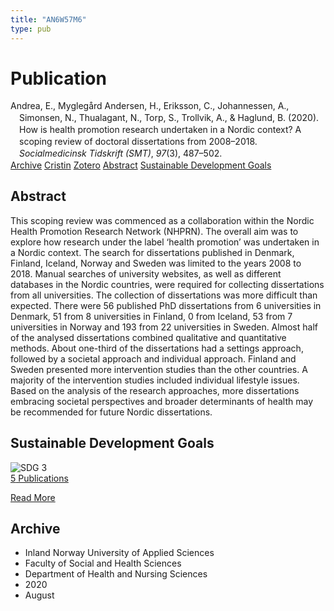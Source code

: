 ```yaml
---
title: "AN6W57M6"
type: pub
---
```

<h1>Publication</h1>
<article id="csl-bib-container-AN6W57M6" class="csl-bib-container">
  <div class="csl-bib-body" style="line-height: 1.35; padding-left: 1em; text-indent:-1em;">
  <div class="csl-entry">Andrea, E., Mygleg&#xE5;rd Andersen, H., Eriksson, C., Johannessen, A., Simonsen, N., Thualagant, N., Torp, S., Trollvik, A., &amp; Haglund, B. (2020). How is health promotion research undertaken in a Nordic context? A scoping review of doctoral dissertations from 2008&#x2013;2018. <i>Socialmedicinsk Tidskrift (SMT)</i>, <i>97</i>(3), 487&#x2013;502.</div>
</div>
  <div class="csl-bib-buttons">
    <a href="#taxonomy-article-AN6W57M6" class="csl-bib-button">Archive</a>
    <a href="https://app.cristin.no/results/show.jsf?id=1824946" alt="Cristin URL" class="csl-bib-button">Cristin</a>
    <a href="http://zotero.org/groups/5402882/items/AN6W57M6" alt="Zotero URL" class="csl-bib-button">Zotero</a>
    <a href="#abstract-article-AN6W57M6" class="csl-bib-button">Abstract</a>
    <a href="#sdg-article-AN6W57M6" class="csl-bib-button">Sustainable Development Goals</a>
  </div>
  <div id="csl-bib-meta-container-AN6W57M6"></div>
</article>
<div id="csl-bib-meta-AN6W57M6" class="csl-bib-meta">
  <article id="abstract-article-AN6W57M6" class="abstract-article">
    <h1>Abstract</h1>
    This scoping review was commenced as a collaboration within the Nordic Health Promotion Research Network (NHPRN). The overall aim was to explore how research under the label ‘health promotion’ was undertaken in a Nordic context. The search for dissertations published in Denmark, Finland, Iceland, Norway and Sweden was limited to the years 2008 to 2018. Manual searches of university websites, as well as different databases in the Nordic countries, were required for collecting dissertations from all universities. The collection of dissertations was more difficult than expected. There were 56 published PhD dissertations from 6 universities in Denmark, 51 from 8 universities in Finland, 0 from Iceland, 53 from 7 universities in Norway and 193 from 22 universities in Sweden. Almost half of the analysed dissertations combined qualitative and quantitative methods. About one-third of the dissertations had a settings approach, followed by a societal approach and individual approach. Finland and Sweden presented more intervention studies than the other countries. A majority of the intervention studies included individual lifestyle issues. Based on the analysis of the research approaches, more dissertations embracing societal perspectives and broader determinants of health may be recommended for future Nordic dissertations.
  </article>
  <article id="sdg-article-AN6W57M6" class="sdg-article">
    <h1>Sustainable Development Goals</h1>
    <div class="sdg-container"><div id="sdg3" class="sdg"> <img src="{{< params subfolder >}}images/sdg/sdg03_en.png" class="image" alt="SDG 3"> <div class="sdg-overlay"> <a href="{{< params subfolder >}}en/archive/?sdg=3#archive" class="sdg-publication-count"><span>5</span> Publications</a> <p><a href="https://sdgs.un.org/goals/goal3" class="sdg-read-more">Read More</a></p> </div> </div></div>
  </article>
  <article id="taxonomy-article-AN6W57M6" class="taxonomy-article">
    <h1>Archive</h1>
    <ul>
      <li>Inland Norway University of Applied Sciences</li>
      <li>Faculty of Social and Health Sciences</li>
      <li>Department of Health and Nursing Sciences</li>
      <li>2020</li>
      <li>August</li>
    </ul>
  </article>
</div>
